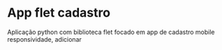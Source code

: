 # App flet cadastro
Aplicação python com biblioteca flet focado em app de cadastro mobile
responsividade, adicionar
